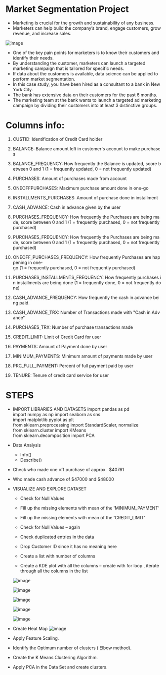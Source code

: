 # Market Segmentation Project

* Marketing is crucial for the growth and sustainability of any business.
* Marketers can help build the company’s brand, engage customers, grow revenue, and increase sales.

![image](https://github.com/user-attachments/assets/448feb12-117d-4b89-a33b-20e9b318dc68)

* One of the key pain points for marketers is to know their customers and identify their needs.
* By understanding the customer, marketers can launch a targeted marketing campaign that is tailored for specific needs.
* If data about the customers is available, data science can be applied to perform market segmentation. 
* In this case study, you have been hired as a consultant to a bank in New York City. 
* The bank has extensive data on their customers for the past 6 months. 
* The marketing team at the bank wants to launch a targeted ad marketing campaign by dividing their customers into at least 3 distinctive groups.  

# Columns info:
1) CUSTID: Identification of Credit Card holder 

2) BALANCE: Balance amount left in customer's account to make purchases

3) BALANCE_FREQUENCY: How frequently the Balance is updated, score between 0 and 1 (1 = frequently updated, 0 = not frequently updated)

4) PURCHASES: Amount of purchases made from account

5) ONEOFFPURCHASES: Maximum purchase amount done in one-go

6) INSTALLMENTS_PURCHASES: Amount of purchase done in installment

7) CASH_ADVANCE: Cash in advance given by the user

8) PURCHASES_FREQUENCY: How frequently the Purchases are being made, score between 0 and 1 (1 = frequently purchased, 0 = not frequently purchased)

9) PURCHASES_FREQUENCY: How frequently the Purchases are being made, score between 0 and 1 (1 = frequently purchased, 0 = not frequently purchased)

10) ONEOFF_PURCHASES_FREQUENCY: How frequently Purchases are happening in one-go (1 = frequently purchased, 0 = not frequently purchased)

11) PURCHASES_INSTALLMENTS_FREQUENCY: How frequently purchases in installments are being done (1 = frequently done, 0 = not frequently done)

12) CASH_ADVANCE_FREQUENCY: How frequently the cash in advance being paid.

13) CASH_ADVANCE_TRX: Number of Transactions made with "Cash in Advance“

14) PURCHASES_TRX: Number of purchase transactions made

15) CREDIT_LIMIT: Limit of Credit Card for user

16) PAYMENTS: Amount of Payment done by user

17) MINIMUM_PAYMENTS: Minimum amount of payments made by user  

18) PRC_FULL_PAYMENT: Percent of full payment paid by user

19) TENURE: Tenure of credit card service for user

# STEPS  

* IMPORT LIBRARIES AND DATASETS
import pandas as pd
import numpy as np
import seaborn as sns
import matplotlib.pyplot as plt
from sklearn.preprocessing import StandardScaler, normalize
from sklearn.cluster import KMeans
from sklearn.decomposition import PCA

* Data Analysis 
  * Info()
  * Describe()

* Check who made one off purchase of approx.  $40761
* Who made cash advance of $47000 and $48000 

* VISUALIZE AND EXPLORE DATASET

  * Check for Null Values 

  * Fill up the missing elements with mean of the 'MINIMUM_PAYMENT’ 

  * Fill up the missing elements with mean of the 'CREDIT_LIMIT’ 

  * Check for Null Values – again

  * Check duplicated entries in the data

  * Drop Customer ID since it has no meaning here 

  * Create a list with number of columns 

  * Create a KDE plot with all the columns – create with for loop , iterate through all the columns in the list 

  ![image](https://github.com/user-attachments/assets/4255cbe8-fce4-4015-99cc-a83679819538)

  ![image](https://github.com/user-attachments/assets/2f122f2e-a7a9-48f1-b3dd-093ebebe1969)

  ![image](https://github.com/user-attachments/assets/ab81c86f-de02-416f-9bac-f0d50c5fb1db)

  ![image](https://github.com/user-attachments/assets/095422e9-86f9-44ef-906c-834d3bb511df)

  ![image](https://github.com/user-attachments/assets/8f5d5962-2547-49bd-a6e2-65e8f8900c6e)

 * Create Heat Map
 ![image](https://github.com/user-attachments/assets/61530b06-4ecb-4c83-8918-ebc43cce3c37)

 * Apply Feature Scaling.

 * Identify the Optimum number of clusters ( Elbow method).

 * Create the K Means Clustering Algorithm. 

 * Apply PCA in the Data Set and create clusters. 

